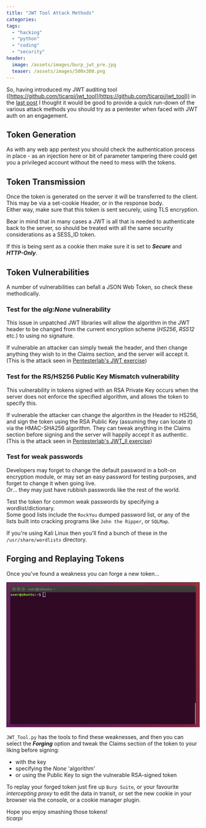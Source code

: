 ```yaml
---
title: "JWT Tool Attack Methods"
categories:
tags:
  - "hacking"
  - "python"
  - "coding"
  - "security"
header:
  image: /assets/images/burp_jwt_pre.jpg
  teaser: /assets/images/500x300.png
---
```


So, having introduced my JWT auditing tool ([https://github.com/ticarpi/jwt_tool](https://github.com/ticarpi/jwt_tool)) in the [last post](https://www.ticarpi.com/introducing-jwt-tool/) I thought it would be good to provide a quick run-down of the various attack methods you should try as a pentester when faced with JWT auth on an engagement.  

## Token Generation
As with any web app pentest you should check the authentication process in place - as an injection here or bit of parameter tampering there could get you a privileged account without the need to mess with the tokens.  

## Token Transmission
Once the token is generated on the server it will be transferred to the client. This may be via a set-cookie Header, or in the response body.  
Either way, make sure that this token is sent securely, using TLS encryption.  

Bear in mind that in many cases a JWT is all that is needed to authenticate back to the server, so should be treated with all the same security considerations as a SESS_ID token.  

If this is being sent as a cookie then make sure it is set to ***Secure*** and ***HTTP-Only***.

## Token Vulnerabilities
A number of vulnerabilities can befall a JSON Web Token, so check these methodically.  

### Test for the *alg:None* vulnerability
This issue in unpatched JWT libraries will allow the algorithm in the JWT header to be changed from the current encryption scheme (*HS256*, *RS512* etc.) to using no signature.  

If vulnerable an attacker can simply tweak the header, and then change anything they wish to in the Claims section, and the server will accept it.  
(This is the attack seen in [Pentesterlab's JWT exercise](https://pentesterlab.com/exercises/jwt))


### Test for the RS/HS256 Public Key Mismatch vulnerability
This vulnerability in tokens signed with an RSA Private Key occurs when the server does not enforce the specified algorithm, and allows the token to specify this.  

If vulnerable the attacker can change the algorithm in the Header to HS256, and sign the token using the RSA Public Key (assuming they can locate it) via the HMAC-SHA256 algorithm. They can tweak anything in the Claims section before signing and the server will happily accept it as authentic.  
(This is the attack seen in [Pentesterlab's JWT_II exercise](https://pentesterlab.com/exercises/jwt_ii))

### Test for weak passwords
Developers may forget to change the default password in a bolt-on encryption module, or may set an easy password for testing purposes, and forget to change it when going live.  
*Or*... they may just have rubbish passwords like the rest of the world.  

Test the token for common weak passwords by specifying a wordlist/dictionary.  
Some good lists include the `RockYou` dumped password list, or any of the lists built into cracking programs like `John the Ripper`, or `SQLMap`.  

If you're using Kali Linux then you'll find a bunch of these in the `/usr/share/wordlists` directory.

## Forging and Replaying Tokens

Once you've found a weakness you can forge a new token...

![Installing JWT_Tool.py and forging a vulnerable token](/assets/images/jwt_privesc_alg_none.gif)
  
`JWT_Tool.py` has the tools to find these weaknesses, and then you can select the ***Forging*** option and tweak the Claims section of the token to your liking before signing:
* with the key
* specifying the *None* 'algorithm'
* or using the Public Key to sign the vulnerable RSA-signed token

To replay your forged token just fire up `Burp Suite`, or your favourite *intercepting proxy* to edit the data in transit, or set the new cookie in your browser via the console, or a cookie manager plugin.  

Hope you enjoy smashing those tokens!  
*ticarpi*



